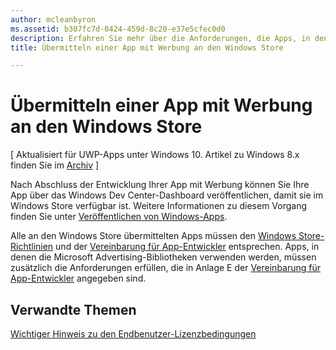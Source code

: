 ```yaml
---
author: mcleanbyron
ms.assetid: b307fc7d-0424-459d-8c20-e37e5cfec0d0
description: Erfahren Sie mehr über die Anforderungen, die Apps, in denen die Microsoft Advertising-Bibliotheken verwendet werden, erfüllen müssen, bevor sie im Store veröffentlicht werden können.
title: Übermitteln einer App mit Werbung an den Windows Store

---
```


# Übermitteln einer App mit Werbung an den Windows Store


\[ Aktualisiert für UWP-Apps unter Windows 10. Artikel zu Windows 8.x finden Sie im [Archiv](http://go.microsoft.com/fwlink/p/?linkid=619132) \]

Nach Abschluss der Entwicklung Ihrer App mit Werbung können Sie Ihre App über das Windows Dev Center-Dashboard veröffentlichen, damit sie im Windows Store verfügbar ist. Weitere Informationen zu diesem Vorgang finden Sie unter [Veröffentlichen von Windows-Apps](https://developer.microsoft.com/en-us/windows/publish).

Alle an den Windows Store übermittelten Apps müssen den [Windows Store-Richtlinien](https://msdn.microsoft.com/library/windows/apps/dn764944.aspx) und der [Vereinbarung für App-Entwickler](https://msdn.microsoft.com/library/windows/apps/hh694058.aspx) entsprechen. Apps, in denen die Microsoft Advertising-Bibliotheken verwenden werden, müssen zusätzlich die Anforderungen erfüllen, die in Anlage E der [Vereinbarung für App-Entwickler](https://msdn.microsoft.com/library/windows/apps/hh694058.aspx) angegeben sind.

## Verwandte Themen


[Wichtiger Hinweis zu den Endbenutzer-Lizenzbedingungen](important-notice-eula.md)

 

 


<!--HONumber=May16_HO2-->


